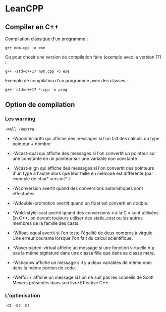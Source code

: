 # LeanCPP

## Compiler en C++
Compilation classique d'un programme :
```
g++ nom.cpp -o exe
```
Ou pour chosir une version de compilation faire (exemple avec la version 17) :
```
g++ -std=c++17 nom.cpp -o exe
```
    
Exemple de compilation d'un programme avec des classes :   
```
g++ -std=c++17 *.cpp -o prog
```

## Option de compilation
### Les warning
```
-Wall -Wextra
```

+ -Wpointer-arith qui affiche des messages si l'on fait des calculs du type pointeur + nombre   
+ -Wcast-qual qui affiche des messages si l'on convertit un pointeur sur une constante en un pointeur sur une variable non constante   
+ -Wcast-align qui affiche des messages si l'on convertit des pointeurs d'un type à l'autre alors que leur taille en mémoire est différente (par exemple de char* vers int* )   
   
+ -Wconversion avertit quand des conversions automatiques sont effectuées.   
+ -Wdouble-promotion avertit quand un float est converti en double.   
+ -Wold-style-cast avertit quand des conversions « à la C » sont utilisées. En C++, on devrait toujours utiliser des static_cast ou les autres membres de la famille des casts.   
    
+ -Wfloat-equal avertit si l'on teste l'égalité de deux nombres à virgule. Une erreur courante lorsque l'on fait du calcul scientifique.   
+ -Woverloaded-virtual affiche un message si une fonction virtuelle n'a pas la même signature dans une classe fille que dans sa classe mère.   
+ -Wshadow affiche un message s'il y a deux variables de même nom dans la même portion de code.    
+ -Weffc++ affiche un message si l'on ne suit pas les conseils de Scott Meyers présentés dans son livre Effective C++.   
    
### L'optimisation
```
-O1 -O2 -O3
```